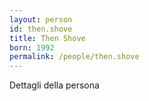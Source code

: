 ```yaml
---
layout: person
id: then.shove
title: Then Shove
born: 1992
permalink: /people/then.shove
---
```


Dettagli della persona 